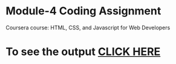# Module-4 Coding Assignment

Coursera course: HTML, CSS, and Javascript for Web Developers

# To see the output [CLICK HERE](https://vyshnavi-v.github.io/Coursera-HTML-CSS-Javascript-for-Web-Developers/module-4/index.html)
